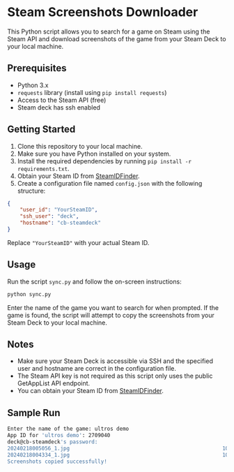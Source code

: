 # Steam Screenshots Downloader

This Python script allows you to search for a game on Steam using the Steam API and download screenshots of the game from your Steam Deck to your local machine.

## Prerequisites

- Python 3.x
- `requests` library (install using `pip install requests`)
- Access to the Steam API (free)
- Steam deck has ssh enabled

## Getting Started

1. Clone this repository to your local machine.
2. Make sure you have Python installed on your system.
3. Install the required dependencies by running `pip install -r requirements.txt`.
4. Obtain your Steam ID from [SteamIDFinder](https://www.steamidfinder.com/).
5. Create a configuration file named `config.json` with the following structure:

```json
{
    "user_id": "YourSteamID",
    "ssh_user": "deck",
    "hostname": "cb-steamdeck"
}
```

Replace `"YourSteamID"` with your actual Steam ID.

## Usage

Run the script `sync.py` and follow the on-screen instructions:

```bash
python sync.py
```

Enter the name of the game you want to search for when prompted. If the game is found, the script will attempt to copy the screenshots from your Steam Deck to your local machine.

## Notes

- Make sure your Steam Deck is accessible via SSH and the specified user and hostname are correct in the configuration file.
- The Steam API key is not required as this script only uses the public GetAppList API endpoint.
- You can obtain your Steam ID from [SteamIDFinder](https://www.steamidfinder.com/).

## Sample Run

```bash
Enter the name of the game: ultros demo
App ID for 'ultros demo': 2709040
deck@cb-steamdeck's password: 
20240218005056_1.jpg                                                 100%  250KB   2.7MB/s   00:00    
20240218004334_1.jpg                                                 100%  370KB   4.6MB/s   00:00    
Screenshots copied successfully!
```